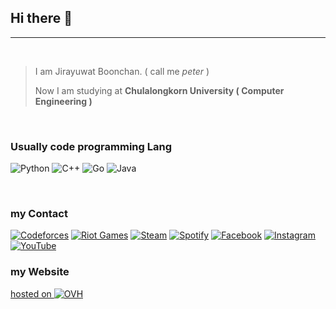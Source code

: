## Hi there 👋
___
<br>

>I am Jirayuwat Boonchan. ( call me *peter* )
>
>Now I am studying at **Chulalongkorn University ( Computer Engineering )**

<br>

### Usually code programming Lang

![Python](https://img.shields.io/badge/python-3670A0?style=for-the-badge&logo=python&logoColor=ffdd54)
![C++](https://img.shields.io/badge/c++-%2300599C.svg?style=for-the-badge&logo=c%2B%2B&logoColor=white)
![Go](https://img.shields.io/badge/go-%2300ADD8.svg?style=for-the-badge&logo=go&logoColor=white)
![Java](https://img.shields.io/badge/java-%23ED8B00.svg?style=for-the-badge&logo=java&logoColor=white)

<br>

### my Contact 

[![Codeforces](https://img.shields.io/badge/Codeforces-445f9d?style=for-the-badge&logo=Codeforces&logoColor=white)](https://codeforces.com/profile/jirayuwat12)
[![Riot Games](https://img.shields.io/badge/riotgames-D32936.svg?style=for-the-badge&logo=riotgames&logoColor=white)]()
[![Steam](https://img.shields.io/badge/steam-%23000000.svg?style=for-the-badge&logo=steam&logoColor=white)](https://steamcommunity.com/id/Photosynthesi)
[	![Spotify](https://img.shields.io/badge/Spotify-1ED760?style=for-the-badge&logo=spotify&logoColor=white)](https://open.spotify.com/user/31otfqm4zlza36vghn42pmbzmcua?si=fce06fb3c4aa4b2c)
[![Facebook](https://img.shields.io/badge/Facebook-%231877F2.svg?style=for-the-badge&logo=Facebook&logoColor=white)](https://www.facebook.com/people/Jirayuwat-Boonchan/100007474157942/)
[![Instagram](https://img.shields.io/badge/Instagram-%23E4405F.svg?style=for-the-badge&logo=Instagram&logoColor=white)]()
[![YouTube](https://img.shields.io/badge/YouTube-%23FF0000.svg?style=for-the-badge&logo=YouTube&logoColor=white)](https://www.youtube.com/channel/UCsoo8P6YvCsM7nXC30I8CYQ)
<br>

### my Website
[hosted on ![OVH](https://img.shields.io/badge/ovh-%23123F6D.svg?style=for-the-badge&logo=ovh&logoColor=#123F6D)]()
